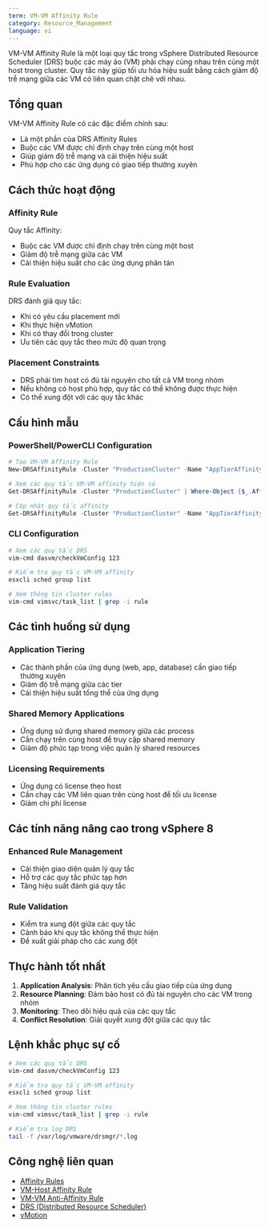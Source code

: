```yaml
---
term: VM-VM Affinity Rule
category: Resource_Management
language: vi
---
```


VM-VM Affinity Rule là một loại quy tắc trong vSphere Distributed Resource Scheduler (DRS) buộc các máy ảo (VM) phải chạy cùng nhau trên cùng một host trong cluster. Quy tắc này giúp tối ưu hóa hiệu suất bằng cách giảm độ trễ mạng giữa các VM có liên quan chặt chẽ với nhau.

## Tổng quan

VM-VM Affinity Rule có các đặc điểm chính sau:
- Là một phần của DRS Affinity Rules
- Buộc các VM được chỉ định chạy trên cùng một host
- Giúp giảm độ trễ mạng và cải thiện hiệu suất
- Phù hợp cho các ứng dụng có giao tiếp thường xuyên

## Cách thức hoạt động

### Affinity Rule
Quy tắc Affinity:
- Buộc các VM được chỉ định chạy trên cùng một host
- Giảm độ trễ mạng giữa các VM
- Cải thiện hiệu suất cho các ứng dụng phân tán

### Rule Evaluation
DRS đánh giá quy tắc:
- Khi có yêu cầu placement mới
- Khi thực hiện vMotion
- Khi có thay đổi trong cluster
- Ưu tiên các quy tắc theo mức độ quan trọng

### Placement Constraints
- DRS phải tìm host có đủ tài nguyên cho tất cả VM trong nhóm
- Nếu không có host phù hợp, quy tắc có thể không được thực hiện
- Có thể xung đột với các quy tắc khác

## Cấu hình mẫu

### PowerShell/PowerCLI Configuration
```powershell
# Tạo VM-VM Affinity Rule
New-DRSAffinityRule -Cluster "ProductionCluster" -Name "AppTierAffinity" -VMIds (Get-VM "AppVM1", "AppVM2", "AppVM3").Id -Enabled $true -Affine $true

# Xem các quy tắc VM-VM affinity hiện có
Get-DRSAffinityRule -Cluster "ProductionCluster" | Where-Object {$_.Affine -eq $true}

# Cập nhật quy tắc affinity
Get-DRSAffinityRule -Cluster "ProductionCluster" -Name "AppTierAffinity" | Set-DRSAffinityRule -Enabled $true
```

### CLI Configuration
```bash
# Xem các quy tắc DRS
vim-cmd dasvm/checkVmConfig 123

# Kiểm tra quy tắc VM-VM affinity
esxcli sched group list

# Xem thông tin cluster rules
vim-cmd vimsvc/task_list | grep -i rule
```

## Các tình huống sử dụng

### Application Tiering
- Các thành phần của ứng dụng (web, app, database) cần giao tiếp thường xuyên
- Giảm độ trễ mạng giữa các tier
- Cải thiện hiệu suất tổng thể của ứng dụng

### Shared Memory Applications
- Ứng dụng sử dụng shared memory giữa các process
- Cần chạy trên cùng host để truy cập shared memory
- Giảm độ phức tạp trong việc quản lý shared resources

### Licensing Requirements
- Ứng dụng có license theo host
- Cần chạy các VM liên quan trên cùng host để tối ưu license
- Giảm chi phí license

## Các tính năng nâng cao trong vSphere 8

### Enhanced Rule Management
- Cải thiện giao diện quản lý quy tắc
- Hỗ trợ các quy tắc phức tạp hơn
- Tăng hiệu suất đánh giá quy tắc

### Rule Validation
- Kiểm tra xung đột giữa các quy tắc
- Cảnh báo khi quy tắc không thể thực hiện
- Đề xuất giải pháp cho các xung đột

## Thực hành tốt nhất

1. **Application Analysis**: Phân tích yêu cầu giao tiếp của ứng dụng
2. **Resource Planning**: Đảm bảo host có đủ tài nguyên cho các VM trong nhóm
3. **Monitoring**: Theo dõi hiệu quả của các quy tắc
4. **Conflict Resolution**: Giải quyết xung đột giữa các quy tắc

## Lệnh khắc phục sự cố

```bash
# Xem các quy tắc DRS
vim-cmd dasvm/checkVmConfig 123

# Kiểm tra quy tắc VM-VM affinity
esxcli sched group list

# Xem thông tin cluster rules
vim-cmd vimsvc/task_list | grep -i rule

# Kiểm tra log DRS
tail -f /var/log/vmware/drsmgr/*.log
```

## Công nghệ liên quan

- [Affinity Rules](/glossary/term/affinity-rules)
- [VM-Host Affinity Rule](/glossary/term/vm-host-affinity-rule)
- [VM-VM Anti-Affinity Rule](/glossary/term/vm-vm-anti-affinity-rule)
- [DRS (Distributed Resource Scheduler)](/glossary/term/drs)
- [vMotion](/glossary/term/vmotion)